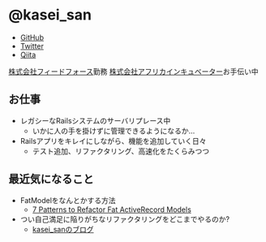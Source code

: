 # @kasei_san

* [GitHub](https://github.com/kasei-san)
* [Twitter](https://twitter.com/kasei_san)
* [Qiita](http://qiita.com/kasei-san)

[株式会社フィードフォース](https://www.feedforce.jp/)勤務
[株式会社アフリカインキュベーター](http://afri-inc.com/)お手伝い中

## お仕事

- レガシーなRailsシステムのサーバリプレース中
    - いかに人の手を掛けずに管理できるようになるか...
- Railsアプリをキレイにしながら、機能を追加していく日々
    - テスト追加、リファクタリング、高速化をたくらみつつ

## 最近気になること

- FatModelをなんとかする方法
    - [7 Patterns to Refactor Fat ActiveRecord Models](http://blog.codeclimate.com/blog/2012/10/17/7-ways-to-decompose-fat-activerecord-models/)
- つい自己満足に陥りがちなリファクタリングをどこまでやるのか?
    - [kasei_sanのブログ](http://kasei-san.hatenablog.com/)

